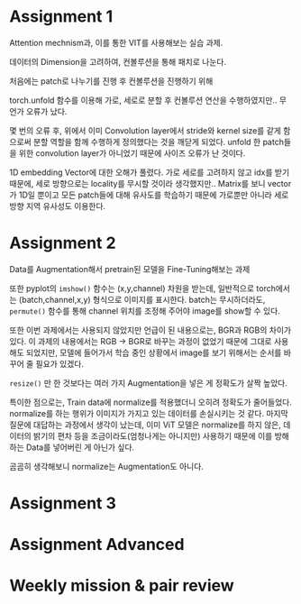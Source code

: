 # Assignment 1

Attention mechnism과, 이를 통한 VIT를 사용해보는 실습 과제.

데이터의 Dimension을 고려하여, 컨볼루션을 통해 패치로 나눈다.

처음에는 patch로 나누기를 진행 후 컨볼루션을 진행하기 위해

torch.unfold 함수를 이용해 가로, 세로로 분할 후 컨볼루션 연산을 수행하였지만.. 무언가 오류가 났다.

몇 번의 오류 후, 위에서 이미 Convolution layer에서 stride와 kernel size를 같게 함으로써 분할 역할을 함께 수행하게 정의했다는 것을 깨닫게 되었다. unfold 한 patch들을 위한 convolution layer가 아니었기 때문에 사이즈 오류가 난 것이다.

1D embedding Vector에 대한 오해가 풀렸다. 가로 세로를 고려하지 않고 idx를 받기 때문에, 세로 방향으로는 locality를 무시할 것이라 생각했지만.. Matrix를 보니 vector가 1D일 뿐이고 모든 patch들에 대해 유사도를 학습하기 때문에 가로뿐만 아니라 세로 방향 지역 유사성도 이용한다.

# Assignment 2

Data를 Augmentation해서 pretrain된 모델을 Fine-Tuning해보는 과제


또한 pyplot의 `imshow()` 함수는 (x,y,channel) 차원을 받는데, 일반적으로 torch에서는 (batch,channel,x,y) 형식으로 이미지를 표시한다. batch는 무시하더라도, `permute()` 함수를 통해 channel 위치를 조정해 주어야 image를 show할 수 있다.

또한 이번 과제에서는 사용되지 않았지만 언급이 된 내용으로는, BGR과 RGB의 차이가 있다. 이 과제의 내용에서는 RGB -> BGR로 바꾸는 과정이 없었기 때문에 그대로 사용해도 되었지만, 모델에 들어가서 학습 중인 상황에서 image를 보기 위해서는 순서를 바꾸어 줄 필요가 있겠다.

`resize()` 만 한 것보다는 여러 가지 Augmentation을 넣은 게 정확도가 살짝 높았다. 

특이한 점으로는, Train data에 normalize를 적용했더니 오히려 정확도가 줄어들었다. normalize를 하는 행위가 이미지가 가지고 있는 데이터를 손실시키는 것 같다. 마지막 질문에 대답하는 과정에서 생각이 났는데, 이미 ViT 모델은 normalize를 하지 않은, 데이터의 밝기의 편차 등을 조금이라도(엄청나게는 아니지만) 사용하기 때문에 이를 방해하는 Data를 넣어버린 게 아닌가 싶다.

곰곰히 생각해보니 normalize는 Augmentation도 아니다.

# Assignment 3

# Assignment Advanced

# Weekly mission & pair review

